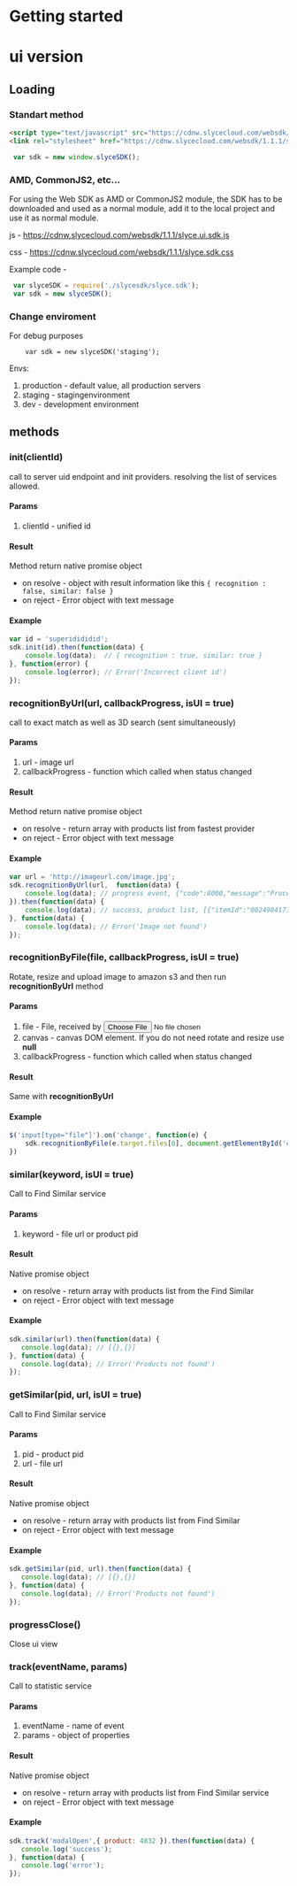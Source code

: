 # Getting started

# ui version

## Loading

### Standart method
```html
<script type="text/javascript" src="https://cdnw.slycecloud.com/websdk/1.1.1/slyce.ui.sdk.js"></script>
<link rel="stylesheet" href="https://cdnw.slycecloud.com/websdk/1.1.1/slyce.sdk.css">
```
```javascript
 var sdk = new window.slyceSDK();
```

### AMD, CommonJS2, etc...
For using the Web SDK as AMD or CommonJS2 module, the SDK has to be downloaded and used as a normal module, add it to the local project and use it as normal module.

js - https://cdnw.slycecloud.com/websdk/1.1.1/slyce.ui.sdk.js

css - https://cdnw.slycecloud.com/websdk/1.1.1/slyce.sdk.css

Example code - 
```javascript
 var slyceSDK = require('./slycesdk/slyce.sdk');
 var sdk = new slyceSDK();
```

### Change enviroment
For debug purposes
```
    var sdk = new slyceSDK('staging');
```
Envs:
 1. production - default value, all production servers
 2. staging - stagingenvironment
 3. dev - development environment


## methods
### init(clientId)
call to server uid endpoint and init providers. resolving the list of services allowed.

#### Params
 1. clientId - unified id

#### Result
Method return native promise object

 - on resolve - object with result information like this `{ recognition : false, similar: false }`
 - on reject - Error object with text message

#### Example

```javascript
var id = 'superidididid';
sdk.init(id).then(function(data) {
    console.log(data);  // { recognition : true, similar: true }
}, function(error) {
    console.log(error); // Error('Incorrect client id')
});
```

### recognitionByUrl(url, callbackProgress, isUI = true)
call to exact match as well as 3D search (sent simultaneously)

#### Params
1. url - image url
2. callbackProgress - function which called when status changed

#### Result
Method return native promise object
 - on resolve - return array with products list from fastest provider
 - on reject - Error object with text message

#### Example
```javascript
var url = 'http://imageurl.com/image.jpg';
sdk.recognitionByUrl(url,  function(data) {
    console.log(data); // progress event, {"code":8000,"message":"Processing started","progress":20,"token":"d1fL0USvp_ZotmfhmH4Vcw"}
}).then(function(data) {
    console.log(data); // success, product list, [{"itemId":"0024984171","productDescription":"Popover fit, Drawstring hood, Long sleeves, Front kangaroo pocket","productImageURL":"https://pics.ae.com/is/image/aeo/0195_9585_604_f?$pdp-main_small$","productImages":["https://pics.ae.com/is/image/aeo/0195_9585_604_f?$pdp-main_small$"],"productName":"AEO Men's Baja Hooded Sweater (Deep Burgundy)","productPrice":"69.95","productURL":""}]
}, function(data) {
    console.log(data); // Error('Image not found')
});
```

### recognitionByFile(file, callbackProgress, isUI = true)
Rotate, resize and upload image to amazon s3 and then run **recognitionByUrl** method

#### Params
1. file - File, received by <input type="file">
2. canvas - canvas DOM element. If you do not need rotate and resize use **null**
3. callbackProgress - function which called when status changed
#### Result
Same with **recognitionByUrl**

#### Example
```javascript
$('input[type="file"]').on('change', function(e) {
    sdk.recognitionByFile(e.target.files[0], document.getElementById('canvas'),  function(data) { }).then(function(data) {}, function(data) {});
})
```

### similar(keyword, isUI = true)
Call to Find Similar service

#### Params
1. keyword - file url or product pid

#### Result
Native promise object
 - on resolve - return array with products list from the Find Similar
 - on reject - Error object with text message

#### Example
```javascript
sdk.similar(url).then(function(data) {
   console.log(data); // [{},{}]
}, function(data) {
   console.log(data); // Error('Products not found')
});
```


### getSimilar(pid, url, isUI = true)
Call to Find Similar service

#### Params
1. pid - product pid
1. url - file url

#### Result
Native promise object
 - on resolve - return array with products list from Find Similar
 - on reject - Error object with text message

#### Example
```javascript
sdk.getSimilar(pid, url).then(function(data) {
   console.log(data); // [{},{}]
}, function(data) {
   console.log(data); // Error('Products not found')
});
```



### progressClose()
Close ui view


### track(eventName, params)
Call to statistic service

#### Params
1. eventName - name of event
2. params - object of properties

#### Result
Native promise object
 - on resolve - return array with products list from Find Similar service
 - on reject - Error object with text message

#### Example
```javascript
sdk.track('modalOpen',{ product: 4832 }).then(function(data) {
   console.log('success');
}, function(data) {
   console.log('error');
});
```
